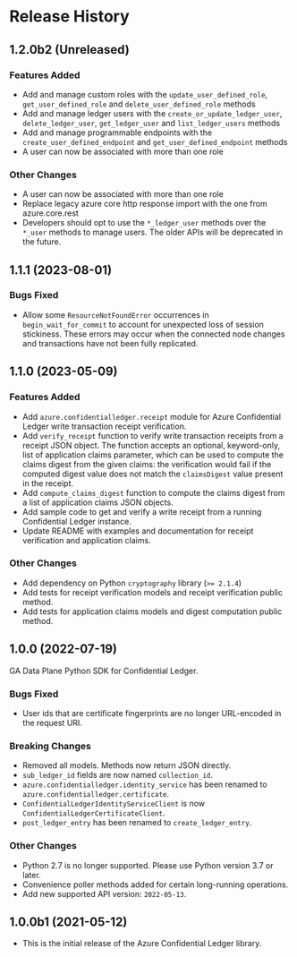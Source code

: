 # Release History

## 1.2.0b2 (Unreleased)

### Features Added

- Add and manage custom roles with the `update_user_defined_role`, `get_user_defined_role` and `delete_user_defined_role` methods
- Add and manage ledger users with the `create_or_update_ledger_user`, `delete_ledger_user`, `get_ledger_user` and `list_ledger_users` methods
- Add and manage programmable endpoints with the `create_user_defined_endpoint` and `get_user_defined_endpoint` methods
- A user can now be associated with more than one role

### Other Changes

- A user can now be associated with more than one role
- Replace legacy azure core http response import with the one from azure.core.rest
- Developers should opt to use the `*_ledger_user` methods over the `*_user` methods to manage users. The older APIs will be deprecated in the future.

## 1.1.1 (2023-08-01)

### Bugs Fixed

- Allow some `ResourceNotFoundError` occurrences in `begin_wait_for_commit` to account for unexpected loss of session stickiness. These errors may occur when the connected node changes and transactions have not been fully replicated.

## 1.1.0 (2023-05-09)

### Features Added

- Add `azure.confidentialledger.receipt` module for Azure Confidential Ledger write transaction receipt verification.
- Add `verify_receipt` function to verify write transaction receipts from a receipt JSON object. The function accepts an optional, keyword-only, list of application claims parameter, which can be used to compute the claims digest from the given claims: the verification would fail if the computed digest value does not match the `claimsDigest` value present in the receipt.
- Add `compute_claims_digest` function to compute the claims digest from a list of application claims JSON objects.
- Add sample code to get and verify a write receipt from a running Confidential Ledger instance.
- Update README with examples and documentation for receipt verification and application claims.

### Other Changes

- Add dependency on Python `cryptography` library (`>= 2.1.4`)
- Add tests for receipt verification models and receipt verification public method.
- Add tests for application claims models and digest computation public method.

## 1.0.0 (2022-07-19)

GA Data Plane Python SDK for Confidential Ledger.

### Bugs Fixed

- User ids that are certificate fingerprints are no longer URL-encoded in the request URI.

### Breaking Changes

- Removed all models. Methods now return JSON directly.
- `sub_ledger_id` fields are now named `collection_id`.
- `azure.confidentialledger.identity_service` has been renamed to `azure.confidentialledger.certificate`.
- `ConfidentialLedgerIdentityServiceClient` is now `ConfidentialLedgerCertificateClient`.
- `post_ledger_entry` has been renamed to `create_ledger_entry`.

### Other Changes

- Python 2.7 is no longer supported. Please use Python version 3.7 or later.
- Convenience poller methods added for certain long-running operations.
- Add new supported API version: `2022-05-13`.

## 1.0.0b1 (2021-05-12)

- This is the initial release of the Azure Confidential Ledger library.
